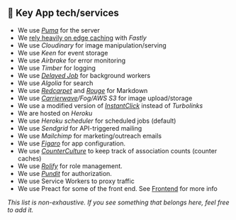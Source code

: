 ## 🔑 Key App tech/services

* We use [_Puma_](https://github.com/puma/puma) for the server
* We [rely heavily on edge caching](https://dev.to/ben/making-devto-insanely-fast) with _Fastly_
* We use _Cloudinary_ for image manipulation/serving
* We use _Keen_ for event storage
* We use _Airbrake_ for error monitoring
* We use _Timber_ for logging
* We use [_Delayed Job_](https://github.com/collectiveidea/delayed_job) for background workers
* We use _Algolia_ for search
* We use [_Redcarpet_](https://github.com/vmg/redcarpet) and [_Rouge_](https://github.com/jneen/rouge) for Markdown
* We use _[Carrierwave](https://github.com/carrierwaveuploader/carrierwave)/Fog/AWS S3_ for image upload/storage
* We use a modified version of [_InstantClick_](http://instantclick.io/) instead of _Turbolinks_
* We are hosted on _Heroku_
* We use _Heroku scheduler_ for scheduled jobs (default)
* We use _Sendgrid_ for API-triggered mailing
* We use _Mailchimp_ for marketing/outreach emails
* We use [_Figaro_](https://github.com/laserlemon/figaro) for app configuration.
* We use [_CounterCulture_](https://github.com/magnusvk/counter_culture) to keep track of association counts (counter caches)
* We use [_Rolify_](https://github.com/RolifyCommunity/rolify) for role management.
* We use [_Pundit_](https://github.com/varvet/pundit) for authorization.
* We use Service Workers to proxy traffic
* We use Preact for some of the front end. See [Frontend](https://docs.dev.to/frontend/) for more info

_This list is non-exhaustive. If you see something that belongs here, feel free to add it._

